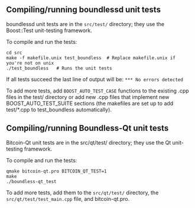 Compiling/running boundlessd unit tests
------------------------------------

boundlessd unit tests are in the `src/test/` directory; they
use the Boost::Test unit-testing framework.

To compile and run the tests:

	cd src
	make -f makefile.unix test_boundless  # Replace makefile.unix if you're not on unix
	./test_boundless   # Runs the unit tests

If all tests succeed the last line of output will be:
`*** No errors detected`

To add more tests, add `BOOST_AUTO_TEST_CASE` functions to the existing
.cpp files in the test/ directory or add new .cpp files that
implement new BOOST_AUTO_TEST_SUITE sections (the makefiles are
set up to add test/*.cpp to test_boundless automatically).


Compiling/running Boundless-Qt unit tests
---------------------------------------

Bitcoin-Qt unit tests are in the src/qt/test/ directory; they
use the Qt unit-testing framework.

To compile and run the tests:

	qmake bitcoin-qt.pro BITCOIN_QT_TEST=1
	make
	./boundless-qt_test

To add more tests, add them to the `src/qt/test/` directory,
the `src/qt/test/test_main.cpp` file, and bitcoin-qt.pro.
